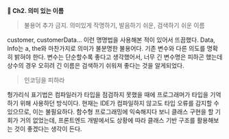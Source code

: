 **📕 Ch2. 의미 있는 이름**
> 불용어 추가 금지. 의미있게 작명하기, 발음하기 쉬운, 검색하기 쉬운 이름

customer, customerData... 이런 명명법을 사용해본 적이 있어서 뜨끔했다. Data, Info는 a, the와 마찬가지로 의미가 불분명한 불용어다. 기존 변수와 다른 의도를 명확히 밝혀야 한다.
변수는 단순할수록 좋다고 생각했어서, 너무 긴 변수명은 피하곤 했는데 상수의 경우 오히려 긴 이름은 검색하기 쉬워져 좋다는 것을 알게되었다. 

> 인코딩을 피하라

헝가리식 표기법은 컴파일러가 타입을 점검하지 못했을 때에 프로그래머가 타입을 기억하기 위해 사용하던 방식이다. 현재는 IDE가 컴파일하지 않고도 타입 오류를 감지할 수 있으므로, 이는 불필요하다.
함수형 프로그래밍에 익숙해지다 보니 클래스 구현을 할 기회가 거의 없었는데, 프론트엔드 개발에서도 상황에 따라 클래스 기반 구조를 활용해보는 것이 좋겠다는 생각이 든다.
